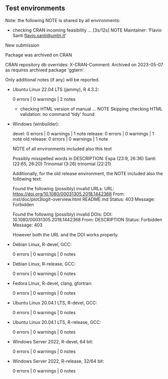 ## Test environments

Note: the following NOTE is shared by all environments:

  * checking CRAN incoming feasibility ... [3s/12s] NOTE
  Maintainer: ‘Flavio Santi <flavio.santi@unitn.it>’

  New submission

  Package was archived on CRAN

  CRAN repository db overrides:
    X-CRAN-Comment: Archived on 2023-05-07 as requires archived package
      'ggtern'.

Only additional notes (if any) will be reported.




- Ubuntu Linux 22.04 LTS (jammy), R 4.3.2:

  0 errors | 0 warnings | 2 notes

  * checking HTML version of manual ... NOTE
  Skipping checking HTML validation: no command 'tidy' found


- Windows (winbuilder):

  devel:        0 errors | 0 warnings | 1 note
  release:      0 errors | 0 warnings | 1 note
  old release:  0 errors | 0 warnings | 1 note

  NOTE of all environments included also this text
  
    Possibly misspelled words in DESCRIPTION:
      Espa (23:9, 26:36)
      Santi (22:65, 26:20)
      Trinomial (3:26)
      trinomial (22:21)

  Additionally, for the old release environment, the NOTE included also the
  following text:

  Found the following (possibly) invalid URLs:
    URL: https://doi.org/10.1080/00031305.2018.1442368
      From: inst/doc/plot3logit-overview.html
            README.md
      Status: 403
      Message: Forbidden

  Found the following (possibly) invalid DOIs:
    DOI: 10.1080/00031305.2018.1442368
      From: DESCRIPTION
      Status: Forbidden
      Message: 403

  However both the URL and the DOI works properly.
 

- Debian Linux, R-devel, GCC:

  0 errors | 0 warnings | 0 notes

 
- Debian Linux, R-release, GCC:

  0 errors | 0 warnings | 0 notes


- Fedora Linux, R-devel, clang, gfortran:

  0 errors | 0 warnings | 0 notes


- Ubuntu Linux 20.04.1 LTS, R-devel, GCC:

  0 errors | 0 warnings | 0 notes


- Ubuntu Linux 20.04.1 LTS, R-release, GCC:

  0 errors | 0 warnings | 0 notes


- Windows Server 2022, R-devel, 64 bit:

  0 errors | 0 warnings | 0 notes


- Windows Server 2022, R-release, 32/64 bit:

  0 errors | 0 warnings | 0 notes


